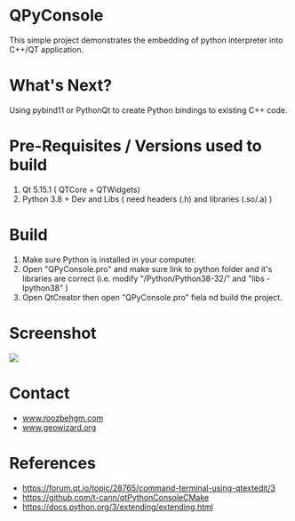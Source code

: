 # QPyConsole

This simple project demonstrates the embedding of python interpreter into C++/QT application.

# What's Next?

Using pybind11 or PythonQt to create Python bindings to existing C++ code.

# Pre-Requisites / Versions used to build

1) Qt 5.15.1 ( QTCore + QTWidgets)
2) Python 3.8 + Dev and Libs  ( need headers (.h) and libraries (.so/.a) )

# Build

1) Make sure Python is installed in your computer.
2) Open "QPyConsole.pro" and make sure link to python folder and it's libraries are correct (i.e. modify "/Python/Python38-32/" and "libs -lpython38" )
3) Open QtCreator then open "QPyConsole.pro" fiela nd build the project.

# Screenshot

![](https://github.com/roozbehg/QPyConsole/blob/master/screenshots/QPyConsole.png)

# Contact

* www.roozbehgm.com
* www.geowizard.org

# References

* https://forum.qt.io/topic/28765/command-terminal-using-qtextedit/3
* https://github.com/t-cann/qtPythonConsoleCMake
* https://docs.python.org/3/extending/extending.html